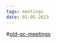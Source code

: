 ```yaml
---
tags: meetings
date: 01-05-2023
---
```

#[old-gc-meetings](/notes/general-circle/old-gc-meetings/old-gc-meetings.md) 
